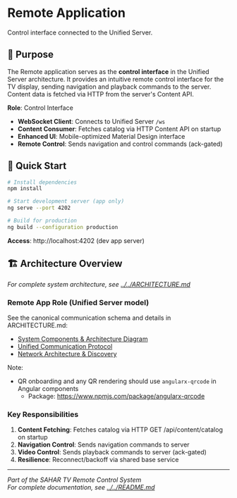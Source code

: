 # Remote Application

Control interface connected to the Unified Server.

## 🎯 Purpose

The Remote application serves as the **control interface** in the Unified Server architecture. It provides an intuitive remote control interface for the TV display, sending navigation and playback commands to the server. Content data is fetched via HTTP from the server's Content API.

**Role**: Control Interface
- **WebSocket Client**: Connects to Unified Server `/ws`
- **Content Consumer**: Fetches catalog via HTTP Content API on startup
- **Enhanced UI**: Mobile-optimized Material Design interface
- **Remote Control**: Sends navigation and control commands (ack-gated)

## 🚀 Quick Start

```bash
# Install dependencies
npm install

# Start development server (app only)
ng serve --port 4202

# Build for production
ng build --configuration production
```

**Access**: http://localhost:4202 (dev app server)

## 🏗️ Architecture Overview

*For complete system architecture, see [../../ARCHITECTURE.md](../../ARCHITECTURE.md)*

### Remote App Role (Unified Server model)
See the canonical communication schema and details in ARCHITECTURE.md:
- [System Components & Architecture Diagram](../../ARCHITECTURE.md#2-system-components--architecture-diagram)
- [Unified Communication Protocol](../../ARCHITECTURE.md#4-unified-communication-protocol)
- [Network Architecture & Discovery](../../ARCHITECTURE.md#6-network-architecture--discovery)

Note:
- QR onboarding and any QR rendering should use `angularx-qrcode` in Angular components
	- Package: https://www.npmjs.com/package/angularx-qrcode

### Key Responsibilities
1. **Content Fetching**: Fetches catalog via HTTP GET /api/content/catalog on startup
2. **Navigation Control**: Sends navigation commands to server
3. **Video Control**: Sends playback commands to server (ack-gated)
4. **Resilience**: Reconnect/backoff via shared base service


---

*Part of the SAHAR TV Remote Control System*  
*For complete documentation, see [../../README.md](../../README.md)*
